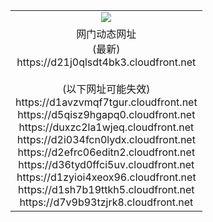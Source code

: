 ﻿<table>
  <tr></tr>
  <tr><td colspan=2 align=center><img src="https://d21j0qlsdt4bk3.cloudfront.net/Up/oGate.jpg" /></td></tr>
  <tr><td colspan=2 align=center>网门动态网址<br/>(最新)
<br>https://d21j0qlsdt4bk3.cloudfront.net
<br/><br/>(以下网址可能失效)
<br>https://d1avzvmqf7tgur.cloudfront.net
<br>https://d5qisz9hgapq0.cloudfront.net
<br>https://duxzc2la1wjeq.cloudfront.net
<br>https://d2i034fcn0lydx.cloudfront.net
<br>https://d2efrc06editn2.cloudfront.net
<br>https://d36tyd0ffci5uv.cloudfront.net
<br>https://d1zyioi4xeox96.cloudfront.net
<br>https://d1sh7b19ttkh5.cloudfront.net
<br>https://d7v9b93tzjrk8.cloudfront.net
    </td>
  </tr>
</table>
